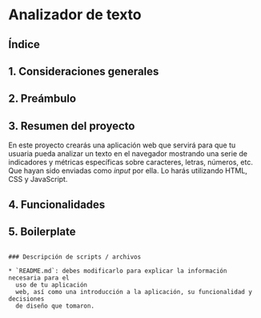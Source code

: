 # Analizador de texto

## Índice


## 1. Consideraciones generales



## 2. Preámbulo



## 3. Resumen del proyecto

En este proyecto crearás una aplicación web que servirá para que tu usuaria
pueda analizar un texto en el navegador mostrando una serie de indicadores y
métricas específicas sobre caracteres, letras, números, etc. Que hayan sido
enviadas como _input_ por ella. Lo harás utilizando HTML, CSS y JavaScript.

## 4. Funcionalidades



## 5. Boilerplate


```

### Descripción de scripts / archivos

* `README.md`: debes modificarlo para explicar la información necesaria para el
  uso de tu aplicación
  web, así como una introducción a la aplicación, su funcionalidad y decisiones
  de diseño que tomaron.
